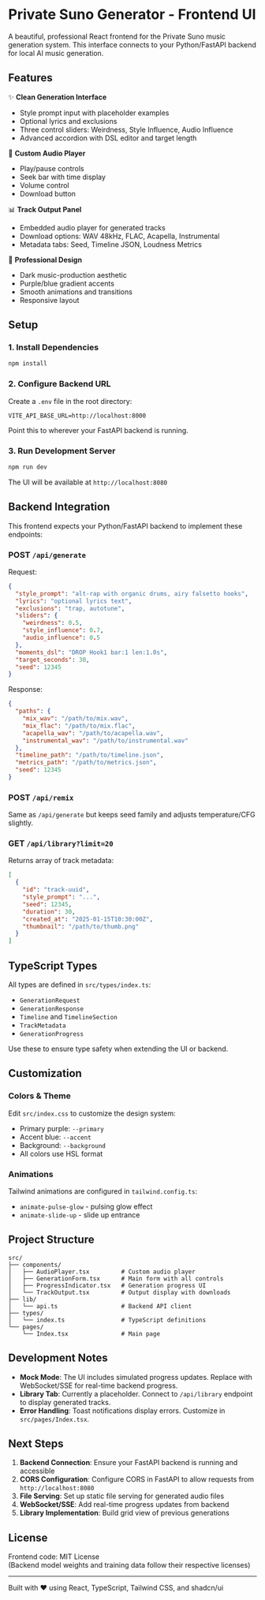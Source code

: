 # Private Suno Generator - Frontend UI

A beautiful, professional React frontend for the Private Suno music generation system. This interface connects to your Python/FastAPI backend for local AI music generation.

## Features

✨ **Clean Generation Interface**
- Style prompt input with placeholder examples
- Optional lyrics and exclusions
- Three control sliders: Weirdness, Style Influence, Audio Influence
- Advanced accordion with DSL editor and target length

🎵 **Custom Audio Player**
- Play/pause controls
- Seek bar with time display
- Volume control
- Download button

📊 **Track Output Panel**
- Embedded audio player for generated tracks
- Download options: WAV 48kHz, FLAC, Acapella, Instrumental
- Metadata tabs: Seed, Timeline JSON, Loudness Metrics

🎨 **Professional Design**
- Dark music-production aesthetic
- Purple/blue gradient accents
- Smooth animations and transitions
- Responsive layout

## Setup

### 1. Install Dependencies
```bash
npm install
```

### 2. Configure Backend URL
Create a `.env` file in the root directory:

```env
VITE_API_BASE_URL=http://localhost:8000
```

Point this to wherever your FastAPI backend is running.

### 3. Run Development Server
```bash
npm run dev
```

The UI will be available at `http://localhost:8080`

## Backend Integration

This frontend expects your Python/FastAPI backend to implement these endpoints:

### POST `/api/generate`
Request:
```json
{
  "style_prompt": "alt-rap with organic drums, airy falsetto hooks",
  "lyrics": "optional lyrics text",
  "exclusions": "trap, autotune",
  "sliders": {
    "weirdness": 0.5,
    "style_influence": 0.7,
    "audio_influence": 0.5
  },
  "moments_dsl": "DROP Hook1 bar:1 len:1.0s",
  "target_seconds": 30,
  "seed": 12345
}
```

Response:
```json
{
  "paths": {
    "mix_wav": "/path/to/mix.wav",
    "mix_flac": "/path/to/mix.flac",
    "acapella_wav": "/path/to/acapella.wav",
    "instrumental_wav": "/path/to/instrumental.wav"
  },
  "timeline_path": "/path/to/timeline.json",
  "metrics_path": "/path/to/metrics.json",
  "seed": 12345
}
```

### POST `/api/remix`
Same as `/api/generate` but keeps seed family and adjusts temperature/CFG slightly.

### GET `/api/library?limit=20`
Returns array of track metadata:
```json
[
  {
    "id": "track-uuid",
    "style_prompt": "...",
    "seed": 12345,
    "duration": 30,
    "created_at": "2025-01-15T10:30:00Z",
    "thumbnail": "/path/to/thumb.png"
  }
]
```

## TypeScript Types

All types are defined in `src/types/index.ts`:
- `GenerationRequest`
- `GenerationResponse`
- `Timeline` and `TimelineSection`
- `TrackMetadata`
- `GenerationProgress`

Use these to ensure type safety when extending the UI or backend.

## Customization

### Colors & Theme
Edit `src/index.css` to customize the design system:
- Primary purple: `--primary`
- Accent blue: `--accent`
- Background: `--background`
- All colors use HSL format

### Animations
Tailwind animations are configured in `tailwind.config.ts`:
- `animate-pulse-glow` - pulsing glow effect
- `animate-slide-up` - slide up entrance

## Project Structure

```
src/
├── components/
│   ├── AudioPlayer.tsx         # Custom audio player
│   ├── GenerationForm.tsx      # Main form with all controls
│   ├── ProgressIndicator.tsx   # Generation progress UI
│   └── TrackOutput.tsx         # Output display with downloads
├── lib/
│   └── api.ts                  # Backend API client
├── types/
│   └── index.ts                # TypeScript definitions
└── pages/
    └── Index.tsx               # Main page
```

## Development Notes

- **Mock Mode**: The UI includes simulated progress updates. Replace with WebSocket/SSE for real-time backend progress.
- **Library Tab**: Currently a placeholder. Connect to `/api/library` endpoint to display generated tracks.
- **Error Handling**: Toast notifications display errors. Customize in `src/pages/Index.tsx`.

## Next Steps

1. **Backend Connection**: Ensure your FastAPI backend is running and accessible
2. **CORS Configuration**: Configure CORS in FastAPI to allow requests from `http://localhost:8080`
3. **File Serving**: Set up static file serving for generated audio files
4. **WebSocket/SSE**: Add real-time progress updates from backend
5. **Library Implementation**: Build grid view of previous generations

## License

Frontend code: MIT License  
(Backend model weights and training data follow their respective licenses)

---

Built with ❤️ using React, TypeScript, Tailwind CSS, and shadcn/ui

